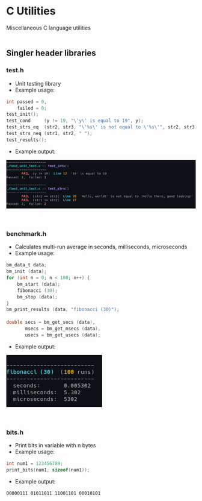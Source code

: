 
# C Utilities
Miscellaneous C language utilities
<br><br>

## Singler header libraries

### test.h
- Unit testing library
- Example usage:
```c
int passed = 0,
    failed = 0;
test_init();
test_cond     (y != 19, "\'y\' is equal to 19", y);
test_strs_eq  (str2, str3, "\'%s\' is not equal to \'%s\'", str2, str3);
test_strs_neq (str1, str2, " ");
test_results();
```
- Example output:
<p><img margin-left="auto" src="./images/test.png"></p>
<br>


### benchmark.h
- Calculates multi-run average in seconds, milliseconds, microseconds
- Example usage:
```c
bm_data_t data;
bm_init (data);
for (int n = 0; n < 100; n++) {
    bm_start (data);
    fibonacci (30);
    bm_stop (data);
}
bm_print_results (data, "fibonacci (30)");

double secs = bm_get_secs (data),
       msecs = bm_get_msecs (data),
       usecs = bm_get_usecs (data);
```
- Example output:
<p><img margin-left="auto" src="./images/benchmark.png"></p>
<br>


### bits.h
- Print bits in variable with n bytes
- Example usage:
```c
int num1 = 123456789;
print_bits(num1, sizeof(num1));
```
- Example output:
```bash
00000111 01011011 11001101 00010101
```
<br>
